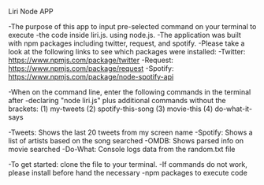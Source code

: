 Liri Node APP

-The purpose of this app to input pre-selected command on your terminal to execute 
-the code inside liri.js. using node.js.
-The application was built with npm packages including twitter, request, and spotify.
-Please take a look at the following links to see which packages were installed: 
-Twitter: https://www.npmjs.com/package/twitter
-Request: https://www.npmjs.com/package/request
-Spotify: https://www.npmjs.com/package/node-spotify-api   

-When on the command line, enter the following commands in the terminal after 
-declaring "node liri.js" plus additional commands without the brackets:
	(1) my-tweets
	(2) spotify-this-song <name of song>
	(3) movie-this <name of movie>
	(4) do-what-it-says  

-Tweets: Shows the last 20 tweets from my screen name
-Spotify: Shows a list of artists based on the song searched
-OMDB: Shows parsed info on movie searched
-Do-What: Console logs data from the random.txt file

-To get started: clone the file to your terminal. 
-If commands do not work, please install before hand the necessary 
-npm packages to execute code	